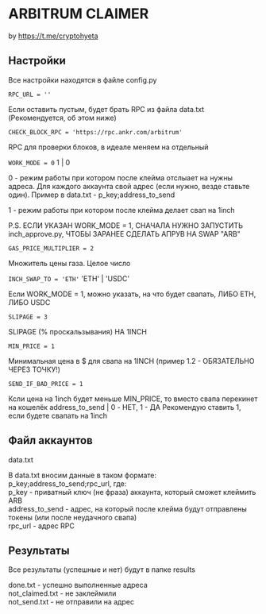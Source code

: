 
# ARBITRUM CLAIMER

by https://t.me/cryptohyeta


## Настройки

Все настройки находятся в файле config.py

`RPC_URL = ''` 

Если оставить пустым, будет брать RPC из файла data.txt (Рекомендуется, об этом ниже)

`CHECK_BLOCK_RPC = 'https://rpc.ankr.com/arbitrum'` 

RPC для проверки блоков, в идеале меняем на отдельный

`WORK_MODE = 0` 1 | 0

0 - режим работы при котором после клейма отслыает на нужны адреса. Для каждого аккаунта свой адрес (если нужно, везде ставьте один). Пример в data.txt - p_key;address_to_send

1 - режим работы при котором после клейма делает свап на 1inch

P.S. ЕСЛИ УКАЗАН WORK_MODE = 1, СНАЧАЛА НУЖНО ЗАПУСТИТЬ inch_approve.py, ЧТОБЫ ЗАРАНЕЕ СДЕЛАТЬ АПРУВ НА SWAP "ARB"



`GAS_PRICE_MULTIPLIER = 2`

Множитель цены газа. Целое число

`INCH_SWAP_TO = 'ETH'` 'ETH' | 'USDC'

Если WORK_MODE = 1, можно указать, на что будет свапать, ЛИБО ETH, ЛИБО USDC

`SLIPAGE = 3`

SLIPAGE (% проскальзывания) НА 1INCH

`MIN_PRICE = 1`

Минимальная цена в $ для свапа на 1INCH (пример 1.2 - ОБЯЗАТЕЛЬНО ЧЕРЕЗ ТОЧКУ!)

`SEND_IF_BAD_PRICE = 1`

Ксли цена на 1inch будет меньше MIN_PRICE, то вместо свапа перекинет на кошелёк address_to_send | 0 - НЕТ, 1 - ДА
Рекомендую ставить 1, если будете свапать на 1inch

## Файл аккаунтов

data.txt

В data.txt вносим данные в таком формате: p_key;address_to_send;rpc_url, где:\
p_key - приватный ключ (не фраза) аккаунта, который сможет клеймить ARB\
address_to_send - адрес, на который после клейма будут отправлены токены (или после неудачного свапа)\
rpc_url - адрес RPC 

## Результаты

Все результаты (успешные и нет) будут в папке results


done.txt - успешно выполненные адреса\
not_claimed.txt - не заклеймили\
not_send.txt - не отправили на адрес

